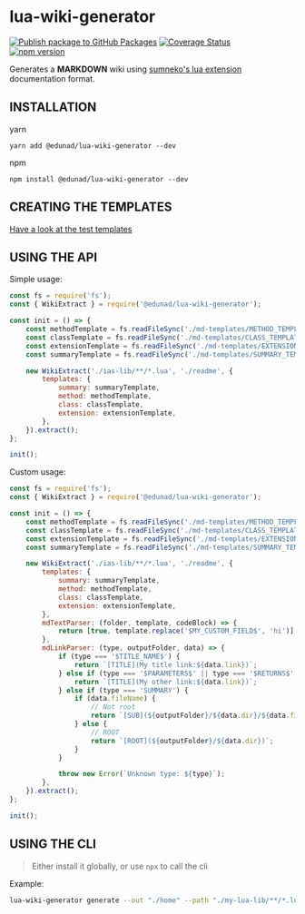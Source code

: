 # lua-wiki-generator

[![Publish package to GitHub Packages](https://github.com/edunad/lua-wiki-generator/actions/workflows/release.yaml/badge.svg)](https://github.com/edunad/lua-wiki-generator/actions/workflows/release.yaml)
[![Coverage Status](https://coveralls.io/repos/github/edunad/lua-wiki-generator/badge.svg?branch=master)](https://coveralls.io/github/edunad/lua-wiki-generator?branch=master)⠀⠀⠀⠀
[![npm version](https://badge.fury.io/js/@edunad%2Flua-wiki-generator.svg)](https://badge.fury.io/js/@edunad%2Flua-wiki-generator)

Generates a **MARKDOWN** wiki using [sumneko's lua extension](https://github.com/sumneko/lua-language-server) documentation format.

## INSTALLATION

yarn

```
yarn add @edunad/lua-wiki-generator --dev
```

npm

```
npm install @edunad/lua-wiki-generator --dev
```

## CREATING THE TEMPLATES

[Have a look at the test templates](https://github.com/edunad/lua-wiki-generator/tree/master/tests/__test_templates__)

## USING THE API

Simple usage:

```js
const fs = require('fs');
const { WikiExtract } = require('@edunad/lua-wiki-generator');

const init = () => {
    const methodTemplate = fs.readFileSync('./md-templates/METHOD_TEMPLATE.md', 'utf8');
    const classTemplate = fs.readFileSync('./md-templates/CLASS_TEMPLATE.md', 'utf8');
    const extensionTemplate = fs.readFileSync('./md-templates/EXTENSION_TEMPLATE.md', 'utf8');
    const summaryTemplate = fs.readFileSync('./md-templates/SUMMARY_TEMPLATE.md', 'utf8');

    new WikiExtract('./ias-lib/**/*.lua', './readme', {
        templates: {
            summary: summaryTemplate,
            method: methodTemplate,
            class: classTemplate,
            extension: extensionTemplate,
        },
    }).extract();
};

init();
```

Custom usage:

```js
const fs = require('fs');
const { WikiExtract } = require('@edunad/lua-wiki-generator');

const init = () => {
    const methodTemplate = fs.readFileSync('./md-templates/METHOD_TEMPLATE.md', 'utf8');
    const classTemplate = fs.readFileSync('./md-templates/CLASS_TEMPLATE.md', 'utf8');
    const extensionTemplate = fs.readFileSync('./md-templates/EXTENSION_TEMPLATE.md', 'utf8');
    const summaryTemplate = fs.readFileSync('./md-templates/SUMMARY_TEMPLATE.md', 'utf8');

    new WikiExtract('./ias-lib/**/*.lua', './readme', {
        templates: {
            summary: summaryTemplate,
            method: methodTemplate,
            class: classTemplate,
            extension: extensionTemplate,
        },
        mdTextParser: (folder, template, codeBlock) => {
            return [true, template.replace('$MY_CUSTOM_FIELD$', 'hi')]; // Pass true to use default parsers, false to disable them
        },
        mdLinkParser: (type, outputFolder, data) => {
            if (type === '$TITLE_NAME$') {
                return `[TITLE](My title link:${data.link})`;
            } else if (type === '$PARAMETERS$' || type === '$RETURNS$' || type === '$FIELDS$') {
                return `[TITLE](My other link:${data.link})`;
            } else if (type === 'SUMMARY') {
                if (data.fileName) {
                    // Not root
                    return `[SUB](${outputFolder}/${data.dir}/${data.fileName})`;
                } else {
                    // ROOT
                    return `[ROOT](${outputFolder}/${data.dir})`;
                }
            }

            throw new Error(`Unknown type: ${type}`);
        },
    }).extract();
};

init();
```

## USING THE CLI

> Either install it globally, or use `npx` to call the cli

Example:

```bash
lua-wiki-generator generate --out "./home" --path "./my-lua-lib/**/*.lua" --method "./my-templates/METHOD_TEMPLATE.md" --extension "./my-templates/EXTENSION_TEMPLATE.md" --class "./my-templates/CLASS_TEMPLATE.md" --summary "./my-templates/SUMMARY_TEMPLATE.md"
```
